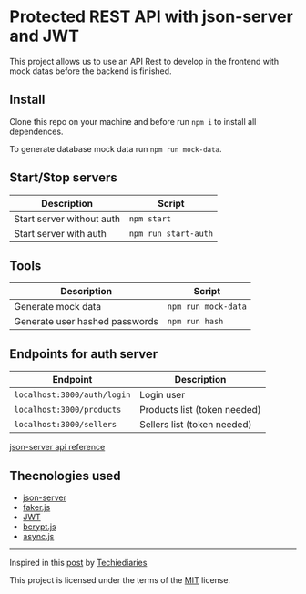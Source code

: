 # Protected REST API with json-server and JWT

This project allows us to use an API Rest to develop in the frontend with mock datas before the backend is finished.

## Install

Clone this repo on your machine and before run `npm i` to install all dependences.

To generate database mock data run `npm run mock-data`.

## Start/Stop servers

| Description               | Script               |
| ------------------------- | -------------------- |
| Start server without auth | `npm start`          |
| Start server with auth    | `npm run start-auth` |

## Tools

| Description                    | Script              |
| ------------------------------ | ------------------- |
| Generate mock data             | `npm run mock-data` |
| Generate user hashed passwords | `npm run hash`      |

## Endpoints for auth server

| Endpoint                    | Description              |
| ------------------------------ | ------------------- |
| `localhost:3000/auth/login`             | Login user |
| `localhost:3000/products`             | Products list (token needed) |
| `localhost:3000/sellers`             | Sellers list (token needed) |


[json-server api reference](https://github.com/typicode/json-server)

## Thecnologies used

- [json-server](https://github.com/typicode/json-server)
- [faker.js](https://github.com/marak/Faker.js/)
- [JWT](https://jwt.io/)
- [bcrypt.js](https://github.com/dcodeIO/bcrypt.js/blob/master/README.md)
- [async.js](https://github.com/caolan/async)

---

Inspired in this [post](https://www.techiediaries.com/fake-api-jwt-json-server/) by [Techiediaries](https://www.techiediaries.com/)

This project is licensed under the terms of the [MIT](./license.md) license.
